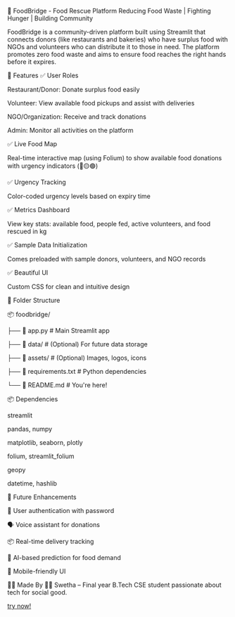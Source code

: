 🍲 FoodBridge - Food Rescue Platform
Reducing Food Waste | Fighting Hunger | Building Community

FoodBridge is a community-driven platform built using Streamlit that connects donors (like restaurants and bakeries) who have surplus food with NGOs and volunteers who can distribute it to those in need. The platform promotes zero food waste and aims to ensure food reaches the right hands before it expires.

🚀 Features
✅ User Roles

Restaurant/Donor: Donate surplus food easily

Volunteer: View available food pickups and assist with deliveries

NGO/Organization: Receive and track donations

Admin: Monitor all activities on the platform

✅ Live Food Map

Real-time interactive map (using Folium) to show available food donations with urgency indicators (🔴🟡🟢)

✅ Urgency Tracking

Color-coded urgency levels based on expiry time

✅ Metrics Dashboard

View key stats: available food, people fed, active volunteers, and food rescued in kg

✅ Sample Data Initialization

Comes preloaded with sample donors, volunteers, and NGO records

✅ Beautiful UI

Custom CSS for clean and intuitive design

📂 Folder Structure

📦 foodbridge/

├── 📄 app.py                # Main Streamlit app

├── 📁 data/                 # (Optional) For future data storage

├── 📁 assets/               # (Optional) Images, logos, icons

├── 📄 requirements.txt      # Python dependencies

└── 📄 README.md             # You're here!

📦 Dependencies

streamlit

pandas, numpy

matplotlib, seaborn, plotly

folium, streamlit_folium

geopy

datetime, hashlib

🎯 Future Enhancements

🛑 User authentication with password

🗣️ Voice assistant for donations

📦 Real-time delivery tracking

🧠 AI-based prediction for food demand

📱 Mobile-friendly UI

🙋‍♀️ Made By
👩‍💻 Swetha – Final year B.Tech CSE student passionate about tech for social good.

[try now!](https://foodbridge-wpta9u8yyyjthujhwjex9i.streamlit.app/)
